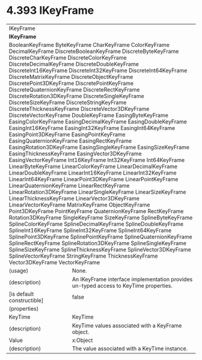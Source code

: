 <html dir="LTR" xmlns:mshelp="http://msdn.microsoft.com/mshelp" xmlns:ddue="http://ddue.schemas.microsoft.com/authoring/2003/5" xmlns:xlink="http://www.w3.org/1999/xlink" xmlns:tool="http://www.microsoft.com/tooltip">

<body>
 <input type="hidden" id="userDataCache" class="userDataStyle">
 <input type="hidden" id="hiddenScrollOffset">
 <img id="dropDownImage" style="display:none; height:0; width:0;" src="../local/drpdown.gif">
 <img id="dropDownHoverImage" style="display:none; height:0; width:0;" src="../local/drpdown_orange.gif">
 <img id="collapseImage" style="display:none; height:0; width:0;" src="../local/collapse.gif">
 <img id="expandImage" style="display:none; height:0; width:0;" src="../local/exp.gif">
 <img id="collapseAllImage" style="display:none; height:0; width:0;" src="../local/collall.gif">
 <img id="expandAllImage" style="display:none; height:0; width:0;" src="../local/expall.gif">
 <img id="copyImage" style="display:none; height:0; width:0;" src="../local/copycode.gif">
 <img id="copyHoverImage" style="display:none; height:0; width:0;" src="../local/copycodeHighlight.gif">
 <div id="header"><h1 class="heading">4.393 IKeyFrame</h1></div>

 <div id="mainSection">
 <div id="mainBody">
 <div id="allHistory" class="saveHistory" onsave="saveAll()" onload="loadAll()"></div>
 <p xmlns:wsd="http://wsdev.schemas.microsoft.com/authoring/2008/2" xmlns:msxsl="urn:schemas-microsoft-com:xslt" xmlns:script="urn:script" xmlns:build="urn:build">
 </p>
 <div id="sectionSection0" class="section" name="collapseableSection">
 <content xmlns="http://ddue.schemas.microsoft.com/authoring/2003/5" xmlns:wsd="http://wsdev.schemas.microsoft.com/authoring/2008/2" xmlns:msxsl="urn:schemas-microsoft-com:xslt" xmlns:script="urn:script" xmlns:build="urn:build">
 </content>
 </div>
 <div id="sectionSection1" class="section" name="collapseableSection">
 <content xmlns="http://ddue.schemas.microsoft.com/authoring/2003/5" xmlns:wsd="http://wsdev.schemas.microsoft.com/authoring/2008/2" xmlns:msxsl="urn:schemas-microsoft-com:xslt" xmlns:script="urn:script" xmlns:build="urn:build">
 <table class="ProtocolAuthoredTable" xmlns="">
 <tr><td colspan="2">
<mshelp:link keywords="8c82913d-a98c-4f67-9146-94441c2f327c" tabindex="0">IKeyFrame</mshelp:link> </td>
 </tr>
 <tr><td colspan="2">
 <b>IKeyFrame</b> </td>
 </tr>
 <tr><td colspan="2">
<mshelp:link keywords="f43b0a0d-4afa-49de-8d8c-f34087a98c0a" tabindex="0">BooleanKeyFrame</mshelp:link> <mshelp:link keywords="e53f3c1d-3b6a-4d18-95be-7d005af0f619" tabindex="0">ByteKeyFrame</mshelp:link> <mshelp:link keywords="0fde1345-6c07-458d-a669-cd174443dd62" tabindex="0">CharKeyFrame</mshelp:link> <mshelp:link keywords="a36d3727-45ac-4cc4-9f24-834121f18fd4" tabindex="0">ColorKeyFrame</mshelp:link> <mshelp:link keywords="ca7f8a19-413e-4d64-aa8e-a34a7c2d12a3" tabindex="0">DecimalKeyFrame</mshelp:link> <mshelp:link keywords="d213a50e-dd96-439f-b0d0-0119bc799d40" tabindex="0">DiscreteBooleanKeyFrame</mshelp:link> <mshelp:link keywords="2a465339-965f-469a-bf08-8989c4b82bfe" tabindex="0">DiscreteByteKeyFrame</mshelp:link> <mshelp:link keywords="060615c7-9362-4adb-aa6b-430f22a0700c" tabindex="0">DiscreteCharKeyFrame</mshelp:link> <mshelp:link keywords="7e738df0-6250-432a-8c03-04b7f9ca0b37" tabindex="0">DiscreteColorKeyFrame</mshelp:link> <mshelp:link keywords="9b8b1079-c788-4be8-8a95-9d36f819e259" tabindex="0">DiscreteDecimalKeyFrame</mshelp:link> <mshelp:link keywords="38841ba4-7a0b-4ba9-9ca9-e6568b6d81e5" tabindex="0">DiscreteDoubleKeyFrame</mshelp:link> <mshelp:link keywords="e9a41fae-31fe-4def-a56f-098bbaa82ea4" tabindex="0">DiscreteInt16KeyFrame</mshelp:link> <mshelp:link keywords="531ff64f-6392-4a9a-8a67-a230ec066aa3" tabindex="0">DiscreteInt32KeyFrame</mshelp:link> <mshelp:link keywords="cc17035b-3380-4efe-890f-af9c3ab85a81" tabindex="0">DiscreteInt64KeyFrame</mshelp:link> <mshelp:link keywords="1d2d58e5-eefc-4344-a671-53afb6f636a3" tabindex="0">DiscreteMatrixKeyFrame</mshelp:link> <mshelp:link keywords="d46836e9-142c-490f-96c8-4d4ef7525d1a" tabindex="0">DiscreteObjectKeyFrame</mshelp:link> <mshelp:link keywords="4c84b801-dbec-4e93-b1eb-ecf43ad06654" tabindex="0">DiscretePoint3DKeyFrame</mshelp:link> <mshelp:link keywords="bd4be05e-e2f1-4b1a-8ee1-77885328dd59" tabindex="0">DiscretePointKeyFrame</mshelp:link> <mshelp:link keywords="131f44b1-6162-4910-a623-e33c9b788848" tabindex="0">DiscreteQuaternionKeyFrame</mshelp:link> <mshelp:link keywords="d274313e-47d0-4eb1-a174-0a738c2b2212" tabindex="0">DiscreteRectKeyFrame</mshelp:link> <mshelp:link keywords="851f853a-f787-4a6f-8e70-7ad7f0c72a38" tabindex="0">DiscreteRotation3DKeyFrame</mshelp:link> <mshelp:link keywords="60413313-0825-41f0-8f21-6191b4bce408" tabindex="0">DiscreteSingleKeyFrame</mshelp:link> <mshelp:link keywords="e1a477aa-81b2-4e2e-86bb-870d33366b96" tabindex="0">DiscreteSizeKeyFrame</mshelp:link> <mshelp:link keywords="a5faece4-a0b4-471f-8c82-d5b34392d68d" tabindex="0">DiscreteStringKeyFrame</mshelp:link> <mshelp:link keywords="ecee4694-a460-4a29-a5f9-ff61159a3507" tabindex="0">DiscreteThicknessKeyFrame</mshelp:link> <mshelp:link keywords="7c83a183-f8ab-49ad-9f60-50d929c1dbb9" tabindex="0">DiscreteVector3DKeyFrame</mshelp:link> <mshelp:link keywords="254d0249-3290-404e-8cd9-220346acf0da" tabindex="0">DiscreteVectorKeyFrame</mshelp:link> <mshelp:link keywords="50abe751-818d-4cb1-85e5-512d6cb1abb2" tabindex="0">DoubleKeyFrame</mshelp:link> <mshelp:link keywords="bbf3d179-9fc1-4d46-92c5-7baec14b461f" tabindex="0">EasingByteKeyFrame</mshelp:link> <mshelp:link keywords="5582631e-1630-4d4e-8ba0-6631d193c53f" tabindex="0">EasingColorKeyFrame</mshelp:link> <mshelp:link keywords="393717e5-a4b0-4f83-96a3-45929d0d02b8" tabindex="0">EasingDecimalKeyFrame</mshelp:link> <mshelp:link keywords="b3d354d1-caa3-4d11-b571-7d19a6c09997" tabindex="0">EasingDoubleKeyFrame</mshelp:link> <mshelp:link keywords="5929c6ee-5810-4390-ad9d-dd2804ebaf2b" tabindex="0">EasingInt16KeyFrame</mshelp:link> <mshelp:link keywords="7bd3d48b-bb75-4afb-ba15-0fe9a8515dbd" tabindex="0">EasingInt32KeyFrame</mshelp:link> <mshelp:link keywords="dbabecfd-4cb9-4cd1-872b-655d601f7227" tabindex="0">EasingInt64KeyFrame</mshelp:link> <mshelp:link keywords="9aabf25c-eb35-4d6c-9738-c7e04a13735e" tabindex="0">EasingPoint3DKeyFrame</mshelp:link> <mshelp:link keywords="a5467295-6c2b-48c5-8431-ddb6d1977ed0" tabindex="0">EasingPointKeyFrame</mshelp:link> <mshelp:link keywords="cb3fcaf5-cfee-441f-b958-fc7ae2a436b1" tabindex="0">EasingQuaternionKeyFrame</mshelp:link> <mshelp:link keywords="a181bd11-a4a7-47ed-8b49-999f7c92d9d1" tabindex="0">EasingRectKeyFrame</mshelp:link> <mshelp:link keywords="fe10af8e-a5d4-41db-94fa-18b47d4c1e58" tabindex="0">EasingRotation3DKeyFrame</mshelp:link> <mshelp:link keywords="d52f7429-479f-4d49-8ed6-506faa8741a5" tabindex="0">EasingSingleKeyFrame</mshelp:link> <mshelp:link keywords="2153bd9f-1dcc-4c11-82a7-ca4ba60c8e64" tabindex="0">EasingSizeKeyFrame</mshelp:link> <mshelp:link keywords="cced8be7-c316-47c0-9cee-5808282827a3" tabindex="0">EasingThicknessKeyFrame</mshelp:link> <mshelp:link keywords="e2cdb9a8-6141-46df-ad48-e622a5dc5f29" tabindex="0">EasingVector3DKeyFrame</mshelp:link> <mshelp:link keywords="e25d0747-9dd9-4c1a-8798-4a8757d5d3a7" tabindex="0">EasingVectorKeyFrame</mshelp:link> <mshelp:link keywords="20a33306-e8d2-4cf6-b3fe-077089b563b8" tabindex="0">Int16KeyFrame</mshelp:link> <mshelp:link keywords="28a9a449-184f-468c-a127-ab505effc596" tabindex="0">Int32KeyFrame</mshelp:link> <mshelp:link keywords="83593cde-0188-4bfd-a2af-770099b3d04c" tabindex="0">Int64KeyFrame</mshelp:link> <mshelp:link keywords="47848e8b-fd4b-4ab0-a962-518f62432d1b" tabindex="0">LinearByteKeyFrame</mshelp:link> <mshelp:link keywords="11a3ee6f-5445-4cde-be41-2c9c7fbc9ee7" tabindex="0">LinearColorKeyFrame</mshelp:link> <mshelp:link keywords="ce59733d-94b2-4704-b6cf-00c27d79e6db" tabindex="0">LinearDecimalKeyFrame</mshelp:link> <mshelp:link keywords="64c5ee56-b8f7-4bfe-97e4-ac9b03b66f37" tabindex="0">LinearDoubleKeyFrame</mshelp:link> <mshelp:link keywords="88611889-826c-4a92-9c6f-1def224f2e19" tabindex="0">LinearInt16KeyFrame</mshelp:link> <mshelp:link keywords="de982464-f152-4d04-a775-9bfffe38573f" tabindex="0">LinearInt32KeyFrame</mshelp:link> <mshelp:link keywords="d18008a7-24e6-4957-91c1-09dcd235c861" tabindex="0">LinearInt64KeyFrame</mshelp:link> <mshelp:link keywords="f56d57b3-a4dd-4ed6-9823-4d0b12510379" tabindex="0">LinearPoint3DKeyFrame</mshelp:link> <mshelp:link keywords="96c9b8f5-ed22-4eac-9eb3-7a83e8e659da" tabindex="0">LinearPointKeyFrame</mshelp:link> <mshelp:link keywords="41e4bc33-507e-428c-9a2c-3cc0f27993dd" tabindex="0">LinearQuaternionKeyFrame</mshelp:link> <mshelp:link keywords="c5947ce5-20c4-4f4c-9bb8-9fb597ffd544" tabindex="0">LinearRectKeyFrame</mshelp:link> <mshelp:link keywords="7633f927-f4f0-432f-8824-27f525cafb8e" tabindex="0">LinearRotation3DKeyFrame</mshelp:link> <mshelp:link keywords="36acce13-13f5-4529-8a21-229cf7343a36" tabindex="0">LinearSingleKeyFrame</mshelp:link> <mshelp:link keywords="68b1cd1c-9788-4653-83c3-ecb355584910" tabindex="0">LinearSizeKeyFrame</mshelp:link> <mshelp:link keywords="2a670b71-ff27-4897-b529-a9cdf6264f49" tabindex="0">LinearThicknessKeyFrame</mshelp:link> <mshelp:link keywords="ffef25aa-dc91-497e-ae32-983fd6646c91" tabindex="0">LinearVector3DKeyFrame</mshelp:link> <mshelp:link keywords="a5d596b2-8f58-4e64-93e3-b24599793354" tabindex="0">LinearVectorKeyFrame</mshelp:link> <mshelp:link keywords="089783d4-461c-416b-a07f-815dbb6bb3de" tabindex="0">MatrixKeyFrame</mshelp:link> <mshelp:link keywords="559ce2ab-d6c9-4304-8dd7-1b75e2d03451" tabindex="0">ObjectKeyFrame</mshelp:link> <mshelp:link keywords="af1b95f8-9a73-4d24-972e-1a0764bf5ed3" tabindex="0">Point3DKeyFrame</mshelp:link> <mshelp:link keywords="ac74ab0a-9cdc-4156-aa34-7046f51f5a89" tabindex="0">PointKeyFrame</mshelp:link> <mshelp:link keywords="c30c4ec5-a78e-4cc7-853e-ef559800015f" tabindex="0">QuaternionKeyFrame</mshelp:link> <mshelp:link keywords="ade40832-aa51-4705-8284-159be72b9396" tabindex="0">RectKeyFrame</mshelp:link> <mshelp:link keywords="7912ae10-3e9c-4e07-b5ee-75db293f961b" tabindex="0">Rotation3DKeyFrame</mshelp:link> <mshelp:link keywords="9c22c2ad-c521-456a-8b70-0fb0a78bfc6a" tabindex="0">SingleKeyFrame</mshelp:link> <mshelp:link keywords="dad83bef-9994-4546-a430-214689034388" tabindex="0">SizeKeyFrame</mshelp:link> <mshelp:link keywords="62744702-9ad3-414f-b956-faec5c9fa59d" tabindex="0">SplineByteKeyFrame</mshelp:link> <mshelp:link keywords="31c15493-3a9f-43d5-860e-15ae9f983d59" tabindex="0">SplineColorKeyFrame</mshelp:link> <mshelp:link keywords="6b21a2dc-ab1d-4cc0-907b-42d6736db51b" tabindex="0">SplineDecimalKeyFrame</mshelp:link> <mshelp:link keywords="63004868-32d1-417a-bde6-8536cccf11c9" tabindex="0">SplineDoubleKeyFrame</mshelp:link> <mshelp:link keywords="7b90b1be-7cf2-49e6-aa6a-0440e9962710" tabindex="0">SplineInt16KeyFrame</mshelp:link> <mshelp:link keywords="75c50cde-44c2-4f1b-8843-241af7f486f4" tabindex="0">SplineInt32KeyFrame</mshelp:link> <mshelp:link keywords="b8fea069-a0a9-4452-bfcb-cacb9f578ae8" tabindex="0">SplineInt64KeyFrame</mshelp:link> <mshelp:link keywords="0b26b2ef-5922-4058-998a-16d746a1843d" tabindex="0">SplinePoint3DKeyFrame</mshelp:link> <mshelp:link keywords="5315eefe-640c-4511-964b-7dc420a58ec5" tabindex="0">SplinePointKeyFrame</mshelp:link> <mshelp:link keywords="82bd23ee-6dcf-4700-9795-934447b414bd" tabindex="0">SplineQuaternionKeyFrame</mshelp:link> <mshelp:link keywords="57b2b0e7-19d0-41e7-bffb-a7fe5a97ed37" tabindex="0">SplineRectKeyFrame</mshelp:link> <mshelp:link keywords="0b4a7331-e06e-4906-b095-020c27178c1d" tabindex="0">SplineRotation3DKeyFrame</mshelp:link> <mshelp:link keywords="e5094d7b-9b80-49af-a73d-f84a444330b9" tabindex="0">SplineSingleKeyFrame</mshelp:link> <mshelp:link keywords="27fb8df4-0936-42a2-b350-eae2cce3c803" tabindex="0">SplineSizeKeyFrame</mshelp:link> <mshelp:link keywords="9872c8d0-ca47-48c5-a5c2-27b525e19272" tabindex="0">SplineThicknessKeyFrame</mshelp:link> <mshelp:link keywords="116c7736-af77-417a-ac0d-a5d862f8db5c" tabindex="0">SplineVector3DKeyFrame</mshelp:link> <mshelp:link keywords="6f097a31-e5c6-4dff-8b07-6967be642490" tabindex="0">SplineVectorKeyFrame</mshelp:link> <mshelp:link keywords="5fb42522-db55-46c9-9b3d-5e28526c2b5c" tabindex="0">StringKeyFrame</mshelp:link> <mshelp:link keywords="47d39a3b-1bdb-4a15-a3f5-601db03bb781" tabindex="0">ThicknessKeyFrame</mshelp:link> <mshelp:link keywords="ae7e954d-cd97-4319-af81-8019d81435e9" tabindex="0">Vector3DKeyFrame</mshelp:link> <mshelp:link keywords="cfd19001-76a8-47d6-bf43-2f8c847d0e90" tabindex="0">VectorKeyFrame</mshelp:link> </td>
 </tr>
 <tr><td><div class="indent0">(usage)</div></td>
 <td>None.</td>
 </tr>
 <tr><td><div class="indent0">(description)</div></td>
 <td>An IKeyFrame interface implementation provides un-typed access to KeyTime properties.</td>
 </tr>
 <tr><td><div class="indent0">[is default constructible]</div></td>
 <td>false</td>
 </tr>
 <tr><td><div class="indent0">(properties)</div></td>
 <td></td>
 </tr>
 <tr><td><div class="indent2">KeyTime</div></td>
 <td><mshelp:link keywords="e8d9383b-5d40-4203-94da-a9b3a53ce3f8" tabindex="0">KeyTime</mshelp:link></td>
 </tr>
 <tr><td><div class="indent4">(description)</div></td>
 <td>KeyTime values associated with a KeyFrame object.</td>
 </tr>
 <tr><td><div class="indent2">Value</div></td>
 <td><mshelp:link keywords="c0d383e4-fcdb-4546-a06b-81c262fe2a5e" tabindex="0">x:Object</mshelp:link></td>
 </tr>
 <tr><td><div class="indent4">(description)</div></td>
 <td>The value associated with a KeyTime instance.</td>
 </tr>
</table>
 </content>
 </div>
 <!--[if gte IE 5]>
 <tool:tip element="languageFilterToolTip" avoidmouse="false"/>
 <![endif]-->
 </div>
 <a name="feedback"></a><span></span>
 </div>
</body></html>
